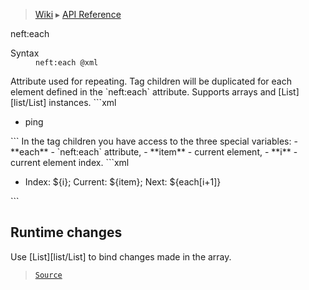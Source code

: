 > [Wiki](Home) ▸ [API Reference](API-Reference)

neft:each
<dl><dt>Syntax</dt><dd><code>neft:each @xml</code></dd></dl>
Attribute used for repeating.
Tag children will be duplicated for each
element defined in the `neft:each` attribute.
Supports arrays and [List][list/List] instances.
```xml
<ul neft:each="[1, 2]">
  <li>ping</li>
</ul>
```
In the tag children you have access to the three special variables:
- **each** - `neft:each` attribute,
- **item** - current element,
- **i** - current element index.
```xml
<ul neft:each="List(['New York', 'Paris', 'Warsaw'])">
  <li>Index: ${i}; Current: ${item}; Next: ${each[i+1]}</li>
</ul>
```

## Runtime changes

Use [List][list/List] to bind changes made in the array.

> [`Source`](/Neft-io/neft/blob/feb74662c4f7ee7aedc58bcb4488ea1b56f65be9/src/document/file/parse/iterators.litcoffee#runtime-changes)

